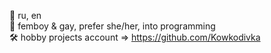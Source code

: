 📢 ru, en  
🌈 femboy & gay, prefer she/her, into programming  
🛠️ hobby projects account => https://github.com/Kowkodivka
